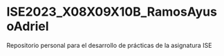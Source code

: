 # ISE2023_X08X09X10B_RamosAyusoAdriel
Repositorio personal para el desarrollo de prácticas de la asignatura ISE
